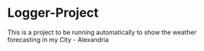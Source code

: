 # Logger-Project
This is a project to be running automatically to show the weather forecasting in my City - Alexandria
